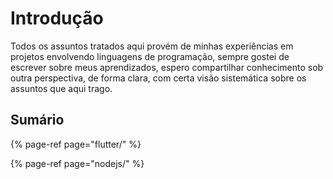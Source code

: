 # Introdução

Todos os assuntos tratados aqui provém de minhas experiências em projetos envolvendo linguagens de programação, sempre gostei de escrever sobre meus aprendizados, espero compartilhar conhecimento sob outra perspectiva, de forma clara, com certa visão sistemática sobre os assuntos que aqui trago.

## Sumário

{% page-ref page="flutter/" %}

{% page-ref page="nodejs/" %}

